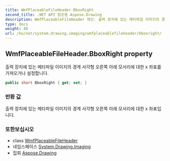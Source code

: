 ```yaml
---
title: WmfPlaceableFileHeader.BboxRight
second_title: .NET API 참조용 Aspose.Drawing
description: WmfPlaceableFileHeader 재산. 출력 장치에 있는 메타파일 이미지의 경계 사각형 오른쪽 아래 모서리에 대한 x 좌표를 가져오거나 설정합니다.
type: docs
weight: 40
url: /ko/net/system.drawing.imaging/wmfplaceablefileheader/bboxright/
---
```

## WmfPlaceableFileHeader.BboxRight property

출력 장치에 있는 메타파일 이미지의 경계 사각형 오른쪽 아래 모서리에 대한 x 좌표를 가져오거나 설정합니다.

```csharp
public short BboxRight { get; set; }
```

### 반환 값

출력 장치에 있는 메타파일 이미지의 경계 사각형 오른쪽 아래 모서리에 대한 x 좌표입니다.

### 또한보십시오

* class [WmfPlaceableFileHeader](../)
* 네임스페이스 [System.Drawing.Imaging](../../wmfplaceablefileheader/)
* 집회 [Aspose.Drawing](../../../)


